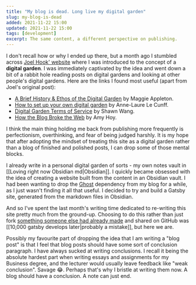 ```yaml
---
title: "My blog is dead. Long live my digital garden"
slug: my-blog-is-dead
added: 2021-11-22 15:00
updated: 2021-11-22 15:00
tags: [development]
excerpt: The same content, a different perspective on publishing.
---
```


I don't recall how or why I ended up there, but a month ago I stumbled across [Joel Hook' website](https://joelhooks.com/digital-garden) where I was introduced to the concept of a **digital garden**. I was immediately captivated by the idea and went down a bit of a rabbit hole reading posts on digital gardens and looking at other people's digital gardens. Here are the links I found most useful (apart from Joel's original post):

- [A Brief History & Ethos of the Digital Garden](https://maggieappleton.com/garden-history) by Maggie Appleton.
- [How to set up your own digital garden](https://nesslabs.com/digital-garden-set-up) by Anne-Laure Le Cunff.
- [Digital Garden Terms of Service](https://www.swyx.io/digital-garden-tos/) by Shawn Wang.
- [How the Blog Broke the Web](https://stackingthebricks.com/how-blogs-broke-the-web/) by Amy Hoy.

I think the main thing holding me back from publishing more frequently is perfectionism, overthinking, and fear of being judged harshly. It is my hope that after adopting the mindset of treating this site as a digital garden rather than a blog of finished and polished posts, I can drop some of those mental blocks.

I already write in a personal digital garden of sorts - my own notes vault in [[Loving right now Obsidian md|Obsidian]]. I quickly became obsessed with the idea of creating a website built from the content in an Obsidian vault. I had been wanting to drop the [Ghost](https://ghost.org/) dependency from my blog for a while, as I just wasn't finding it all that useful. I decided to try and build a Gatsby site, generated from the markdown files in Obsidian. 

And so I've spent the last month's writing time dedicated to re-writing this site pretty much from the ground-up. Choosing to do this rather than just fork [something someone else had already made](https://github.com/binnyva/gatsby-garden) and shared on GitHub was [[10,000 gatsby develops later|probably a mistake]], but here we are. 

Possibly my favourite part of dropping the idea that I am writing a "blog post" is that I feel that blog posts should have some sort of conclusion paragraph. I have always sucked at writing conclusions. I recall it being the absolute hardest part when writing essays and assignments for my Business degree, and the lecturer would usually leave feedback like "weak conclusion". Savage 😂. Perhaps that's why I bristle at writing them now. A blog should have a conclusion. A note can just end.


